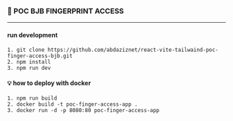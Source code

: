 ### :rocket: POC BJB FINGERPRINT ACCESS

---

#### run development
    1. git clone https://github.com/abdaziznet/react-vite-tailwaind-poc-finger-access-bjb.git
    2. npm install
    3. npm run dev
   

#### :bulb: how to deploy with docker

    1. npm run build
    2. docker build -t poc-finger-access-app .
    3. docker run -d -p 8080:80 poc-finger-access-app

